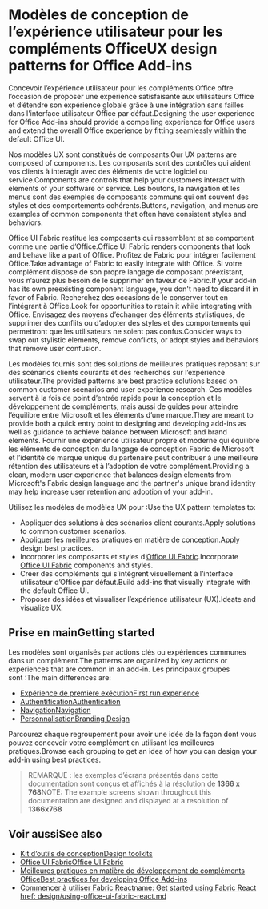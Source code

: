 # <a name="ux-design-patterns-for-office-add-ins"></a><span data-ttu-id="e6401-101">Modèles de conception de l’expérience utilisateur pour les compléments Office</span><span class="sxs-lookup"><span data-stu-id="e6401-101">UX design patterns for Office Add-ins</span></span>

<span data-ttu-id="e6401-102">Concevoir l’expérience utilisateur pour les compléments Office offre l’occasion de proposer une expérience satisfaisante aux utilisateurs Office et d’étendre son expérience globale grâce à une intégration sans failles dans l'interface utilisateur Office par défaut.</span><span class="sxs-lookup"><span data-stu-id="e6401-102">Designing the user experience for Office Add-ins should provide a compelling experience for Office users and extend the overall Office experience by fitting seamlessly within the default Office UI.</span></span>  

<span data-ttu-id="e6401-103">Nos modèles UX sont constitués de composants.</span><span class="sxs-lookup"><span data-stu-id="e6401-103">Our UX patterns are composed of components.</span></span> <span data-ttu-id="e6401-104">Les composants sont des contrôles qui aident vos clients à interagir avec des éléments de votre logiciel ou service.</span><span class="sxs-lookup"><span data-stu-id="e6401-104">Components are controls that help your customers interact with elements of your software or service.</span></span> <span data-ttu-id="e6401-105">Les boutons, la navigation et les menus sont des exemples de composants communs qui ont souvent des styles et des comportements cohérents.</span><span class="sxs-lookup"><span data-stu-id="e6401-105">Buttons, navigation, and menus are examples of common components that often have consistent styles and behaviors.</span></span>

<span data-ttu-id="e6401-106">Office UI Fabric restitue les composants qui ressemblent et se comportent comme une partie d’Office.</span><span class="sxs-lookup"><span data-stu-id="e6401-106">Office UI Fabric renders components that look and behave like a part of Office.</span></span> <span data-ttu-id="e6401-107">Profitez de Fabric pour intégrer facilement Office.</span><span class="sxs-lookup"><span data-stu-id="e6401-107">Take advantage of Fabric to easily integrate with Office.</span></span> <span data-ttu-id="e6401-108">Si votre complément dispose de son propre langage de composant préexistant, vous n’aurez plus besoin de le supprimer en faveur de Fabric.</span><span class="sxs-lookup"><span data-stu-id="e6401-108">If your add-in has its own preexisting component language, you don't need to discard it in favor of Fabric.</span></span> <span data-ttu-id="e6401-109">Recherchez des occasions de le conserver tout en l’intégrant à Office.</span><span class="sxs-lookup"><span data-stu-id="e6401-109">Look for opportunities to retain it while integrating with Office.</span></span> <span data-ttu-id="e6401-110">Envisagez des moyens d’échanger des éléments stylistiques, de supprimer des conflits ou d’adopter des styles et des comportements qui permettront que les utilisateurs ne soient pas confus.</span><span class="sxs-lookup"><span data-stu-id="e6401-110">Consider ways to swap out stylistic elements, remove conflicts, or adopt styles and behaviors that remove user confusion.</span></span>

<span data-ttu-id="e6401-111">Les modèles fournis sont des solutions de meilleures pratiques reposant sur des scénarios clients courants et des recherches sur l’expérience utilisateur.</span><span class="sxs-lookup"><span data-stu-id="e6401-111">The provided patterns are best practice solutions based on common customer scenarios and user experience research.</span></span> <span data-ttu-id="e6401-112">Ces modèles servent à la fois de point d’entrée rapide pour la conception et le développement de compléments, mais aussi de guides pour atteindre l’équilibre entre Microsoft et les éléments d’une marque.</span><span class="sxs-lookup"><span data-stu-id="e6401-112">They are meant to provide both a quick entry point to designing and developing add-ins as well as guidance to achieve balance between Microsoft and brand elements.</span></span> <span data-ttu-id="e6401-113">Fournir une expérience utilisateur propre et moderne qui équilibre les éléments de conception du langage de conception Fabric de Microsoft et l’identité de marque unique du partenaire peut contribuer à une meilleure rétention des utilisateurs et à l’adoption de votre complément.</span><span class="sxs-lookup"><span data-stu-id="e6401-113">Providing a clean, modern user experience that balances design elements from Microsoft's Fabric design language and the partner's unique brand identity may help increase user retention and adoption of your add-in.</span></span>

<span data-ttu-id="e6401-114">Utilisez les modèles de modèles UX pour :</span><span class="sxs-lookup"><span data-stu-id="e6401-114">Use the UX pattern templates to:</span></span>

* <span data-ttu-id="e6401-115">Appliquer des solutions à des scénarios client courants.</span><span class="sxs-lookup"><span data-stu-id="e6401-115">Apply solutions to common customer scenarios.</span></span>
* <span data-ttu-id="e6401-116">Appliquer les meilleures pratiques en matière de conception.</span><span class="sxs-lookup"><span data-stu-id="e6401-116">Apply design best practices.</span></span>
* <span data-ttu-id="e6401-117">Incorporer les composants et styles d’[Office UI Fabric](https://developer.microsoft.com/fabric#/get-started).</span><span class="sxs-lookup"><span data-stu-id="e6401-117">Incorporate [Office UI Fabric](https://developer.microsoft.com/fabric#/get-started) components and styles.</span></span>
* <span data-ttu-id="e6401-118">Créer des compléments qui s’intègrent visuellement à l’interface utilisateur d’Office par défaut.</span><span class="sxs-lookup"><span data-stu-id="e6401-118">Build add-ins that visually integrate with the default Office UI.</span></span>
* <span data-ttu-id="e6401-119">Proposer des idées et visualiser l’expérience utilisateur (UX).</span><span class="sxs-lookup"><span data-stu-id="e6401-119">Ideate and visualize UX.</span></span>


## <a name="getting-started"></a><span data-ttu-id="e6401-120">Prise en main</span><span class="sxs-lookup"><span data-stu-id="e6401-120">Getting started</span></span>

<span data-ttu-id="e6401-121">Les modèles sont organisés par actions clés ou expériences communes dans un complément.</span><span class="sxs-lookup"><span data-stu-id="e6401-121">The patterns are organized by key actions or experiences that are common in an add-in.</span></span> <span data-ttu-id="e6401-122">Les principaux groupes sont :</span><span class="sxs-lookup"><span data-stu-id="e6401-122">The main differences are:</span></span>

* [<span data-ttu-id="e6401-123">Expérience de première exécution</span><span class="sxs-lookup"><span data-stu-id="e6401-123">First run experience</span></span>](../design/first-run-experience-patterns.md)
* [<span data-ttu-id="e6401-124">Authentification</span><span class="sxs-lookup"><span data-stu-id="e6401-124">Authentication</span></span>](../design/authentication-patterns.md)
* [<span data-ttu-id="e6401-125">Navigation</span><span class="sxs-lookup"><span data-stu-id="e6401-125">Navigation</span></span>](../design/navigation-patterns.md)
* [<span data-ttu-id="e6401-126">Personnalisation</span><span class="sxs-lookup"><span data-stu-id="e6401-126">Branding Design</span></span>](../design/branding-patterns.md)

<span data-ttu-id="e6401-127">Parcourez chaque regroupement pour avoir une idée de la façon dont vous pouvez concevoir votre complément en utilisant les meilleures pratiques.</span><span class="sxs-lookup"><span data-stu-id="e6401-127">Browse each grouping to get an idea of how you can design your add-in using best practices.</span></span>



><span data-ttu-id="e6401-128">REMARQUE : les exemples d’écrans présentés dans cette documentation sont conçus et affichés à la résolution de **1366 x 768**</span><span class="sxs-lookup"><span data-stu-id="e6401-128">NOTE: The example screens shown throughout this documentation are designed and displayed at a resolution of **1366x768**</span></span>




## <a name="see-also"></a><span data-ttu-id="e6401-129">Voir aussi</span><span class="sxs-lookup"><span data-stu-id="e6401-129">See also</span></span>
* [<span data-ttu-id="e6401-130">Kit d’outils de conception</span><span class="sxs-lookup"><span data-stu-id="e6401-130">Design toolkits</span></span>](design-toolkits.md)
* [<span data-ttu-id="e6401-131">Office UI Fabric</span><span class="sxs-lookup"><span data-stu-id="e6401-131">Office UI Fabric</span></span>](https://developer.microsoft.com/fabric)
* [<span data-ttu-id="e6401-132">Meilleures pratiques en matière de développement de compléments Office</span><span class="sxs-lookup"><span data-stu-id="e6401-132">Best practices for developing Office Add-ins</span></span>](https://docs.microsoft.com/office/dev/add-ins/concepts/add-in-development-best-practices)
* [<span data-ttu-id="e6401-133">Commencer à utiliser Fabric React</span><span class="sxs-lookup"><span data-stu-id="e6401-133">name: Get started using Fabric React href: design/using-office-ui-fabric-react.md</span></span>](https://docs.microsoft.com/office/dev/add-ins/design/using-office-ui-fabric-react)
